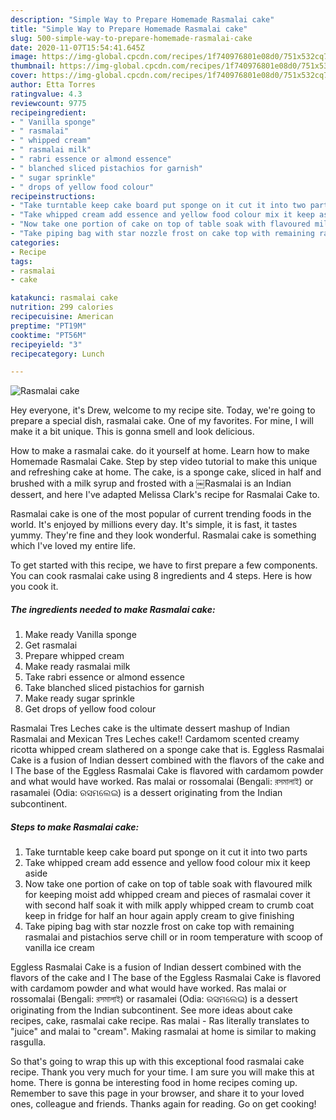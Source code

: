```yaml
---
description: "Simple Way to Prepare Homemade Rasmalai cake"
title: "Simple Way to Prepare Homemade Rasmalai cake"
slug: 500-simple-way-to-prepare-homemade-rasmalai-cake
date: 2020-11-07T15:54:41.645Z
image: https://img-global.cpcdn.com/recipes/1f740976801e08d0/751x532cq70/rasmalai-cake-recipe-main-photo.jpg
thumbnail: https://img-global.cpcdn.com/recipes/1f740976801e08d0/751x532cq70/rasmalai-cake-recipe-main-photo.jpg
cover: https://img-global.cpcdn.com/recipes/1f740976801e08d0/751x532cq70/rasmalai-cake-recipe-main-photo.jpg
author: Etta Torres
ratingvalue: 4.3
reviewcount: 9775
recipeingredient:
- " Vanilla sponge"
- " rasmalai"
- " whipped cream"
- " rasmalai milk"
- " rabri essence or almond essence"
- " blanched sliced pistachios for garnish"
- " sugar sprinkle"
- " drops of yellow food colour"
recipeinstructions:
- "Take turntable keep cake board put sponge on it cut it into two parts"
- "Take whipped cream add essence and yellow food colour mix it keep aside"
- "Now take one portion of cake on top of table soak with flavoured milk for keeping moist add whipped cream and pieces of rasmalai cover it with second half soak it with milk apply whipped cream to crumb coat keep in fridge for half an hour again apply cream to give finishing"
- "Take piping bag with star nozzle frost on cake top with remaining rasmalai and pistachios serve chill or in room temperature with scoop of vanilla ice cream"
categories:
- Recipe
tags:
- rasmalai
- cake

katakunci: rasmalai cake 
nutrition: 299 calories
recipecuisine: American
preptime: "PT19M"
cooktime: "PT56M"
recipeyield: "3"
recipecategory: Lunch

---
```



![Rasmalai cake](https://img-global.cpcdn.com/recipes/1f740976801e08d0/751x532cq70/rasmalai-cake-recipe-main-photo.jpg)

Hey everyone, it's Drew, welcome to my recipe site. Today, we're going to prepare a special dish, rasmalai cake. One of my favorites. For mine, I will make it a bit unique. This is gonna smell and look delicious.

How to make a rasmalai cake. do it yourself at home. Learn how to make Homemade Rasmalai Cake. Step by step video tutorial to make this unique and refreshing cake at home. The cake, is a sponge cake, sliced in half and brushed with a milk syrup and frosted with a ￼Rasmalai is an Indian dessert, and here I&#39;ve adapted Melissa Clark&#39;s recipe for Rasmalai Cake to.

Rasmalai cake is one of the most popular of current trending foods in the world. It's enjoyed by millions every day. It's simple, it is fast, it tastes yummy. They're fine and they look wonderful. Rasmalai cake is something which I've loved my entire life.


To get started with this recipe, we have to first prepare a few components. You can cook rasmalai cake using 8 ingredients and 4 steps. Here is how you cook it.

<!--inarticleads1-->

##### The ingredients needed to make Rasmalai cake:

1. Make ready  Vanilla sponge
1. Get  rasmalai
1. Prepare  whipped cream
1. Make ready  rasmalai milk
1. Take  rabri essence or almond essence
1. Take  blanched sliced pistachios for garnish
1. Make ready  sugar sprinkle
1. Get  drops of yellow food colour


Rasmalai Tres Leches cake is the ultimate dessert mashup of Indian Rasmalai and Mexican Tres Leches cake!! Cardamom scented creamy ricotta whipped cream slathered on a sponge cake that is. Eggless Rasmalai Cake is a fusion of Indian dessert combined with the flavors of the cake and I The base of the Eggless Rasmalai Cake is flavored with cardamom powder and what would have worked. Ras malai or rossomalai (Bengali: রসমালাই) or rasamalei (Odia: ରସମଲେଇ) is a dessert originating from the Indian subcontinent. 

<!--inarticleads2-->

##### Steps to make Rasmalai cake:

1. Take turntable keep cake board put sponge on it cut it into two parts
1. Take whipped cream add essence and yellow food colour mix it keep aside
1. Now take one portion of cake on top of table soak with flavoured milk for keeping moist add whipped cream and pieces of rasmalai cover it with second half soak it with milk apply whipped cream to crumb coat keep in fridge for half an hour again apply cream to give finishing
1. Take piping bag with star nozzle frost on cake top with remaining rasmalai and pistachios serve chill or in room temperature with scoop of vanilla ice cream


Eggless Rasmalai Cake is a fusion of Indian dessert combined with the flavors of the cake and I The base of the Eggless Rasmalai Cake is flavored with cardamom powder and what would have worked. Ras malai or rossomalai (Bengali: রসমালাই) or rasamalei (Odia: ରସମଲେଇ) is a dessert originating from the Indian subcontinent. See more ideas about cake recipes, cake, rasmalai cake recipe. Ras malai - Ras literally translates to &#34;juice&#34; and malai to &#34;cream&#34;. Making rasmalai at home is similar to making rasgulla. 

So that's going to wrap this up with this exceptional food rasmalai cake recipe. Thank you very much for your time. I am sure you will make this at home. There is gonna be interesting food in home recipes coming up. Remember to save this page in your browser, and share it to your loved ones, colleague and friends. Thanks again for reading. Go on get cooking!
